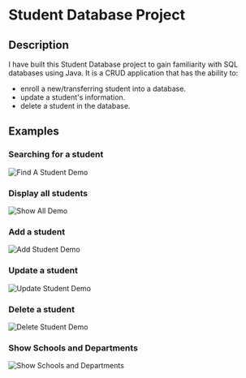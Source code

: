 # Student Database Project
## Description
I have built this Student Database project to gain familiarity with SQL databases using Java.
It is a CRUD application that has the ability to:
- enroll a new/transferring student into a database.
- update a student's information.
- delete a student in the database.

## Examples

### Searching for a student
![Find A Student Demo](https://user-images.githubusercontent.com/37969271/166185518-ac9463a9-83c3-43ee-87e7-18ac2967cfcd.gif)

### Display all students
![Show All Demo](https://user-images.githubusercontent.com/37969271/166185537-aafc88c7-8075-425a-be6d-d6af80d88a6d.gif)

### Add a student
![Add Student Demo](https://user-images.githubusercontent.com/37969271/166185552-7a84d7cb-e8ac-4af1-8dab-ade16222363f.gif)

### Update a student
![Update Student Demo](https://user-images.githubusercontent.com/37969271/166185565-70a3b437-434d-42f8-98c2-a740e2c1f9b3.gif)

### Delete a student
![Delete Student Demo](https://user-images.githubusercontent.com/37969271/166185577-c33f338c-bcf6-48ae-840c-b2589183ef46.gif)

### Show Schools and Departments
![Show Schools and Departments](https://user-images.githubusercontent.com/37969271/166185617-fbdafb09-8f7a-4582-b3a1-00e464ffcd94.gif)
